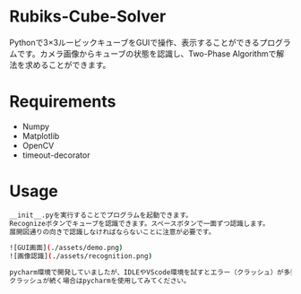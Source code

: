 # Rubiks-Cube-Solver
Pythonで3×3ルービックキューブをGUIで操作、表示することができるプログラムです。カメラ画像からキューブの状態を認識し、Two-Phase Algorithmで解法を求めることができます。

# Requirements
- Numpy
- Matplotlib
- OpenCV
- timeout-decorator

# Usage
```bash
__init__.pyを実行することでプログラムを起動できます。
Recognizeボタンでキューブを認識できます。スペースボタンで一面ずつ認識します。
展開図通りの向きで認識しなければならないことに注意が必要です。

![GUI画面](./assets/demo.png)
![画像認識](./assets/recognition.png)

pycharm環境で開発していましたが、IDLEやVScode環境を試すとエラー（クラッシュ）が多発しました。
クラッシュが続く場合はpycharmを使用してみてください。
```
